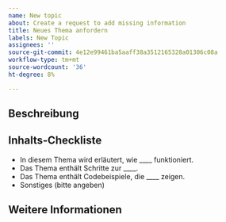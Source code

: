```yaml
---
name: New topic
about: Create a request to add missing information
title: Neues Thema anfordern
labels: New Topic
assignees: ''
source-git-commit: 4e12e99461ba5aaff38a3512165328a01306c08a
workflow-type: tm+mt
source-wordcount: '36'
ht-degree: 8%

---
```



## Beschreibung

<!-- (REQUIRED) What topic is missing? -->

## Inhalts-Checkliste

<!-- (REQUIRED) List specific information or details to include in this topic. -->

<!-- Use the following list as a starting point -->

- In diesem Thema wird erläutert, wie ____ funktioniert.
- Das Thema enthält Schritte zur ____.
- Das Thema enthält Codebeispiele, die ____ zeigen.
- Sonstiges (bitte angeben)

## Weitere Informationen

<!-- (OPTIONAL) Any information you already know or other online resources that cover this topic -->

<!--
Thank you for taking the time to report this issue!
GitHub Issues in this repo should relate to the applicable codebase.

Before submitting this issue, make sure you are complying with our Code of Conduct:
https://github.com/AdobeDocs/commerce-operations.en/blob/main/code-of-conduct.md

Issues that do not comply with our Code of Conduct or do not contain enough information may be closed at the maintainers' discretion.

Feel free to remove this section before creating this issue.
-->
